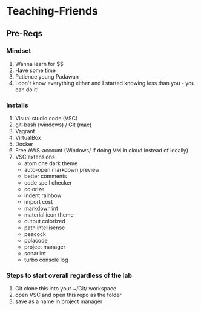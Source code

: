 # Teaching-Friends

## Pre-Reqs

### Mindset

1. Wanna learn for $$
2. Have some time
3. Patience young Padawan
4. I don't know everything either and I started knowing less than you - you can do it!

### Installs

1. Visual studio code (VSC)
2. git-bash (windows) / Git (mac)
3. Vagrant
4. VirtualBox
5. Docker
6. Free AWS-account (Windows/ if doing VM in cloud instead of locally)
7. VSC extensions
    - atom one dark theme
    - auto-open markdown preview
    - better comments
    - code spell checker
    - colorize
    - indent rainbow
    - import cost
    - markdownlint
    - material icon theme
    - output colorized
    - path intellisense
    - peacock
    - polacode
    - project manager
    - sonarlint
    - turbo console log

### Steps to start overall regardless of the lab

1. Git clone this into your ~/Git/ workspace
2. open VSC and open this repo as the folder
3. save as a name in project manager
